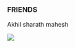 <!doctype html>
<head>
  <body>
    <h3>FRIENDS</H3>
    <p>Akhil sharath mahesh</p>
    <img src="https://www.google.com/search?q=html+images&safe=active&rlz=1C1CHBF_enIN887IN887&sxsrf=ALeKk03R1-x2kcmEQw-N8ol7ZOmlNgMFRA:1583339776094&tbm=isch&source=iu&ictx=1&fir=Bq4WTYc6O16thM%253A%252C2AEvv71Lwr2JSM%252C_&vet=1&usg=AI4_-kQB48EUvE7ObjHKdoiyD07mSugCSA&sa=X&ved=2ahUKEwi5wqanoIHoAhW9wTgGHeo6Dm8Q9QEwBHoECAoQMA#imgrc=Bq4WTYc6O16thM:"/>
    </head>
  </body>
  
